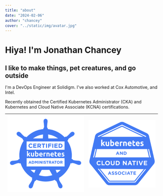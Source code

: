```yaml
---
title: "about"
date: "2024-02-06"
author: "chancey"
cover: "../static/img/avatar.jpg"
---
```


# Hiya! I'm Jonathan Chancey

## I like to make things, pet creatures, and go outside

I'm a DevOps Engineer at Solidigm. I've also worked at Cox Automotive, and Intel.

Recently obtained the Certified Kubernetes Administrator (CKA) and Kubernetes and Cloud Native Associate (KCNA) certifications.

| ![cka](../static/img/cka.png) | ![knca](../static/img/kcna.png) |
| ---- | ---- |
